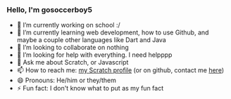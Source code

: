 ### Hello, I'm gosoccerboy5


- 🔭 I’m currently working on school :/
- 🌱 I’m currently learning web development, how to use Github, and maybe a couple other languages like Dart and Java
- 👯 I’m looking to collaborate on nothing
- 🤔 I’m looking for help with everything. I need helpppp
- 💬 Ask me about Scratch, or Javascript
- 📫 How to reach me: [my Scratch profile](https://scratch.mit.edu/users/gosoccerboy5) (or on github, contact me [here](https://github.com/gosoccerboy5/gosoccerboy5/discussions))
- 😄 Pronouns: He/him or they/them
- ⚡ Fun fact: I don't know what to put as my fun fact
